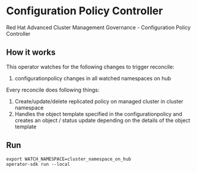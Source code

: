 # Configuration Policy Controller
Red Hat Advanced Cluster Management Governance - Configuration Policy Controller

## How it works

This operator watches for the following changes to trigger reconcile:

1. configurationpolicy changes in all watched namespaces on hub

Every reconcile does following things:

1. Create/update/delete replicated policy on managed cluster in cluster namespace
2. Handles the object template specified in the configurationpolicy and creates an object / status update depending on the details of the object template

## Run
```
export WATCH_NAMESPACE=cluster_namespace_on_hub
operator-sdk run --local
```
<!---
Date: Nov/9/2020
-->
